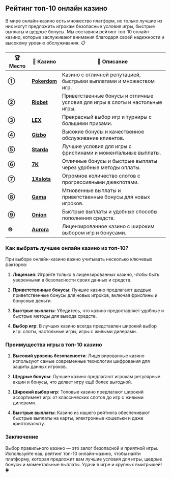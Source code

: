 ## Рейтинг топ-10 онлайн казино

В мире онлайн-казино есть множество платформ, но только лучшие из них могут предложить игрокам безопасные условия игры, быстрые выплаты и щедрые бонусы. Мы составили рейтинг топ-10 онлайн-казино, которые заслуживают внимания благодаря своей надежности и высокому уровню обслуживания. 📋

| **🏆 Место** | **🎰 Казино** | **💬 Описание** |
|-------------|-------------|----------------|
| **①** | [**Pokerdom**](https://brandplay.link/4k77v2yx) | Казино с отличной репутацией, быстрыми выплатами и множеством игр. |
| **②** | [**Riobet**](https://brandplay.link/7xBLTPyj) | Приветственные бонусы и отличные условия для игры в слоты и настольные игры. |
| **③** | [**LEX**](https://brandplay.link/zW4hdDFV) | Прекрасный выбор игр и турниры с большими призами. |
| **④** | [**Gizbo**](https://brandplay.link/bprXw4YV) | Высокие бонусы и качественное обслуживание клиентов. |
| **⑤** | [**Starda**](https://brandplay.link/fB7xwRFL) | Лучшие условия для игры с фриспинами и моментальные выплаты. |
| **⑥** | [**7K**](https://brandplay.link/BvQyFShp) | Отличные бонусы и быстрые выплаты через удобные методы оплаты. |
| **⑦** | [**1Xslots**](https://brandplay.link/hSB1khtr) | Огромное количество слотов с прогрессивными джекпотами. |
| **⑧** | [**Gama**](https://brandplay.link/j6NMKsDz) | Мгновенные выплаты и приветственные бонусы для новых игроков. |
| **⑨** | [**Onion**](https://brandplay.link/zBGRVpQ9) | Быстрые выплаты и удобные способы пополнения средств. |
| **⑩** | [**Aurora**](https://10trafic-stat2.com/click/668546556bcc6313411604bd/6766/13032/subaccount) | Лицензированное казино с широким выбором игр и бонусами. |

### Как выбрать лучшее онлайн казино из топ-10?

При выборе онлайн-казино важно учитывать несколько ключевых факторов:

1. **Лицензия**: Играйте только в лицензированных казино, чтобы быть уверенными в безопасности своих данных и средств.
   
2. **Приветственные бонусы**: Лучшие казино предлагают щедрые приветственные бонусы для новых игроков, включая фриспины и бонусные деньги.
   
3. **Быстрые выплаты**: Убедитесь, что казино предоставляет удобные и быстрые методы для вывода средств.
   
4. **Выбор игр**: В лучших казино всегда представлен широкий выбор игр: слоты, настольные игры, игры с живыми дилерами.

### Преимущества игры в топ-10 казино

1. **Высокий уровень безопасности**: Лицензированные казино используют самые современные технологии шифрования для защиты данных игроков.
   
2. **Щедрые бонусы**: Лучшие казино предлагают игрокам регулярные акции и бонусы, что делает игру ещё более выгодной.
   
3. **Широкий выбор игр**: Топовые казино предлагают широкий ассортимент игр: от классических слотов до игр с живыми дилерами.
   
4. **Быстрые выплаты**: Казино из нашего рейтинга обеспечивают быстрые выплаты на карты, электронные кошельки и даже криптовалюту.

### Заключение
Выбор правильного казино — это залог безопасной и приятной игры. Используйте наш рейтинг топ-10 онлайн-казино, чтобы найти платформу, которая предложит вам лучшие условия для игры, щедрые бонусы и моментальные выплаты. Удачи в игре и крупных выигрышей! 🍀
